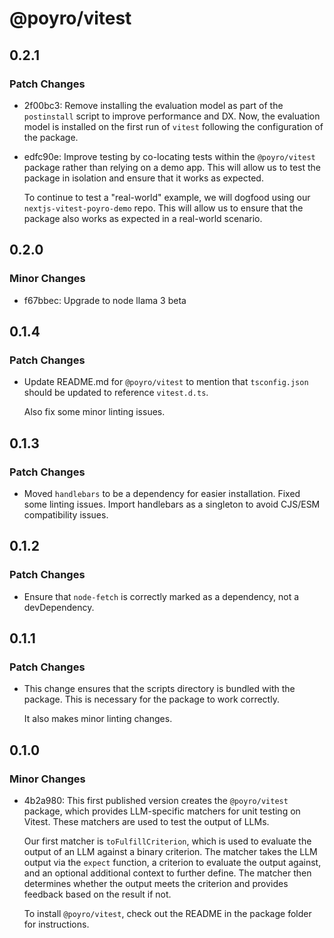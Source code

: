 # @poyro/vitest

## 0.2.1

### Patch Changes

- 2f00bc3: Remove installing the evaluation model as part of the `postinstall` script to improve performance and DX. Now, the evaluation model is installed on the first run of `vitest` following the configuration of the package.
- edfc90e: Improve testing by co-locating tests within the `@poyro/vitest` package rather than relying on a demo app. This will allow us to test the package in isolation and ensure that it works as expected.

  To continue to test a "real-world" example, we will dogfood using our `nextjs-vitest-poyro-demo` repo. This will allow us to ensure that the package also works as expected in a real-world scenario.

## 0.2.0

### Minor Changes

- f67bbec: Upgrade to node llama 3 beta

## 0.1.4

### Patch Changes

- Update README.md for `@poyro/vitest` to mention that `tsconfig.json` should be updated to reference `vitest.d.ts`.

  Also fix some minor linting issues.

## 0.1.3

### Patch Changes

- Moved `handlebars` to be a dependency for easier installation. Fixed some linting issues. Import handlebars as a singleton to avoid CJS/ESM compatibility issues.

## 0.1.2

### Patch Changes

- Ensure that `node-fetch` is correctly marked as a dependency, not a devDependency.

## 0.1.1

### Patch Changes

- This change ensures that the scripts directory is bundled with the package. This is necessary for the package to work correctly.

  It also makes minor linting changes.

## 0.1.0

### Minor Changes

- 4b2a980: This first published version creates the `@poyro/vitest` package, which provides LLM-specific matchers for unit testing on Vitest. These matchers are used to test the output of LLMs.

  Our first matcher is `toFulfillCriterion`, which is used to evaluate the output of an LLM against a binary criterion. The matcher takes the LLM output via the `expect` function, a criterion to evaluate the output against, and an optional additional context to further define. The matcher then determines whether the output meets the criterion and provides feedback based on the result if not.

  To install `@poyro/vitest`, check out the README in the package folder for instructions.
